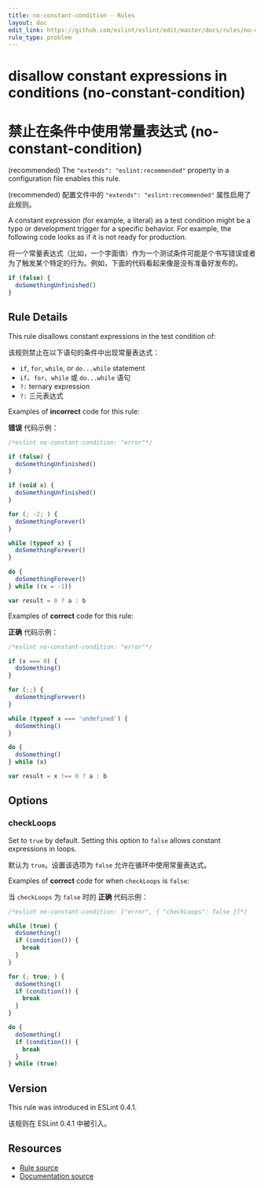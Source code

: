 ```yaml
---
title: no-constant-condition - Rules
layout: doc
edit_link: https://github.com/eslint/eslint/edit/master/docs/rules/no-constant-condition.md
rule_type: problem
---
```


<!-- Note: No pull requests accepted for this file. See README.md in the root directory for details. -->

# disallow constant expressions in conditions (no-constant-condition)

# 禁止在条件中使用常量表达式 (no-constant-condition)

(recommended) The `"extends": "eslint:recommended"` property in a configuration file enables this rule.

(recommended) 配置文件中的 `"extends": "eslint:recommended"` 属性启用了此规则。

A constant expression (for example, a literal) as a test condition might be a typo or development trigger for a specific behavior. For example, the following code looks as if it is not ready for production.

将一个常量表达式（比如，一个字面值）作为一个测试条件可能是个书写错误或者为了触发某个特定的行为。例如，下面的代码看起来像是没有准备好发布的。

```js
if (false) {
  doSomethingUnfinished()
}
```

## Rule Details

This rule disallows constant expressions in the test condition of:

该规则禁止在以下语句的条件中出现常量表达式：

- `if`, `for`, `while`, or `do...while` statement
- `if`、`for`、`while` 或 `do...while` 语句
- `?:` ternary expression
- `?:` 三元表达式

Examples of **incorrect** code for this rule:

**错误** 代码示例：

```js
/*eslint no-constant-condition: "error"*/

if (false) {
  doSomethingUnfinished()
}

if (void x) {
  doSomethingUnfinished()
}

for (; -2; ) {
  doSomethingForever()
}

while (typeof x) {
  doSomethingForever()
}

do {
  doSomethingForever()
} while ((x = -1))

var result = 0 ? a : b
```

Examples of **correct** code for this rule:

**正确** 代码示例：

```js
/*eslint no-constant-condition: "error"*/

if (x === 0) {
  doSomething()
}

for (;;) {
  doSomethingForever()
}

while (typeof x === 'undefined') {
  doSomething()
}

do {
  doSomething()
} while (x)

var result = x !== 0 ? a : b
```

## Options

### checkLoops

Set to `true` by default. Setting this option to `false` allows constant expressions in loops.

默认为 `true`。设置该选项为 `false` 允许在循环中使用常量表达式。

Examples of **correct** code for when `checkLoops` is `false`:

当 `checkLoops` 为 `false` 时的 **正确** 代码示例：

```js
/*eslint no-constant-condition: ["error", { "checkLoops": false }]*/

while (true) {
  doSomething()
  if (condition()) {
    break
  }
}

for (; true; ) {
  doSomething()
  if (condition()) {
    break
  }
}

do {
  doSomething()
  if (condition()) {
    break
  }
} while (true)
```

## Version

This rule was introduced in ESLint 0.4.1.

该规则在 ESLint 0.4.1 中被引入。

## Resources

- [Rule source](https://github.com/eslint/eslint/tree/master/lib/rules/no-constant-condition.js)
- [Documentation source](https://github.com/eslint/eslint/tree/master/docs/rules/no-constant-condition.md)
